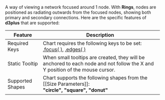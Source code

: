 A way of viewing a network focused around 1 node. With **Rings**, nodes are positioned as radiating outwards from the focused nodes, showing both primary and secondary connections. Here are the specific features of **d3plus** that are supported:

|Feature|Description|
|---|---|
|Required Keys|Chart requires the following keys to be set: [.focus( )](#focus), [.edges( )](#edges)|
|Static Tooltip|When small tooltips are created, they will be anchored to each node and not follow the X and Y position of the mouse cursor.|
|Supported Shapes|Chart supports the following shapes from the [[Size Parameters]]:<br>**"circle", "square", "donut"**|
